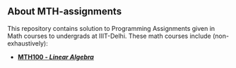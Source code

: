 ## About MTH-assignments
This repository contains solution to Programming Assignments given in Math courses to undergrads at IIIT-Delhi. These math courses include (non-exhaustively):  
- <b>[MTH100 - *Linear Algebra*](http://techtree.iiitd.edu.in/viewDescription/filename?=MTH100)</b>